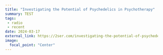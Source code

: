 ```yaml
---
title: "Investigating the Potential of Psychedelics in Psychotherapy"
summary: TEST
tags:
 - radio
 - recent
date: 2024-03-17
external_link: https://2ser.com/investigating-the-potential-of-psychedelics-in-psychotherapy-with-dr-vince-polito/
image:
  focal_point: "Center"
---
```

